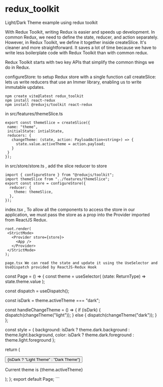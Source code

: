 # redux_toolkit
Light/Dark Theme example using redux toolkit

With Redux Toolkit, writing Redux is easier and speeds up development. In common Redux, we need to define the state, reducer, and action separately. However, in Redux Toolkit, we define it together inside createSlice. It's cleaner and more straightforward. It saves a lot of time because we have to write less boilerplate code with Redux Toolkit than with common redux.

Redux Toolkit starts with two key APIs that simplify the common things we do in Redux.

configureStore: to setup Redux store with a single function call
createSlice: lets us write reducers that use an Immer library, enabling us to write immutable updates.
```
npm create vite@latest redux_toolkit
npm install react-redux
npm install @reduxjs/toolkit react-redux
```

in src/features/themeSlice.ts
```
export const themeSlice = createSlice({
 name: "theme",
 initialState: intialState,
 reducers: {
   changeTheme: (state, action: PayloadAction<string>) => {
	 state.value.activeTheme = action.payload;
   }
 }
});
```

in  src/store/store.ts , add the slice reducer to store
```
import { configureStore } from "@reduxjs/toolkit";
import themeSlice from "../features/themeSlice";
export const store = configureStore({
  reducer: {
	theme: themeSlice,
  },
});
```

index.tsx , To allow all the components to access the store in our application, we must pass the store as a prop into the Provider imported from ReactJS Redux.
```
root.render(
 <StrictMode>
   <Provider store={store}>
	 <App />
   </Provider>
 </StrictMode>
);

page.tsx We can read the state and update it using the UseSelector and UseDispatch provided by ReactJS-Redux Hook
```
const Page = () => {
 const theme = useSelector(
   (state: ReturnType<typeof store.getState>) => state.theme.value
 );
 
 const dispatch = useDispatch();
 
 const isDark = theme.activeTheme === "dark";
 
 const handleChangeTheme = () => {
   if (isDark) {
	 dispatch(changeTheme("light"));
   } else {
	 dispatch(changeTheme("dark"));
   }
 };
 
 const style = {
   background: isDark ? theme.dark.background : theme.light.background,
   color: isDark ? theme.dark.foreground : theme.light.foreground
 };
 
 return (
   <div className="container" style={style}>
	 <div className="d-flex justify-content-between">
	   <button className="btn btn-primary" onClick={handleChangeTheme}>
		 {isDark ? "Light Theme" : "Dark Theme"}
	   </button>
	   <p className="mt-3">Current theme is {theme.activeTheme} </p>
	 </div>
	 <Post />
 </div>
 );
};
export default Page;
```
